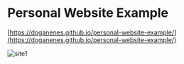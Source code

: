 # Personal Website Example
[https://doganenes.github.io/personal-website-example/](https://doganenes.github.io/personal-website-example/)

![site1](https://user-images.githubusercontent.com/86846812/175974055-b6c4de32-1baa-448e-b220-831f514b0205.png)
